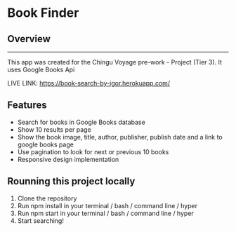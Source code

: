 # Book Finder

## Overview
---
This app was created for the Chingu Voyage pre-work - Project (Tier 3). It uses Google Books Api

LIVE LINK: https://book-search-by-igor.herokuapp.com/

## Features

* Search for books in Google Books database
* Show 10 results per page
* Show the book image, title, author, publisher, publish date and a link to google books page
* Use pagination to look for next or previous 10 books
* Responsive design implementation

## Rounning this project locally

1. Clone the repository
2. Run npm install in your terminal / bash / command line / hyper
3. Run npm start in your terminal / bash / command line / hyper
4. Start searching!
